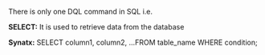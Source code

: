
There is only one DQL command in SQL i.e.


**SELECT:** It is used to retrieve data from the database

**Synatx:** SELECT column1, column2, ...FROM table_name WHERE condition;
